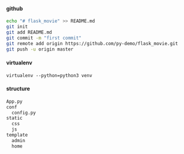 #### github
```bash
echo "# flask_movie" >> README.md
git init
git add README.md
git commit -m "first commit"
git remote add origin https://github.com/py-demo/flask_movie.git
git push -u origin master
```

#### virtualenv
````baah
virtualenv --python=python3 venv
````

#### structure
````bash
App.py
conf
  config.py
static
  css
  js
template
  admin
  home
````